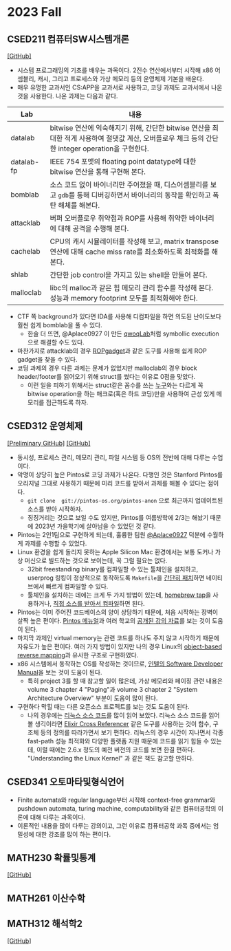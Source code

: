 # 2023 Fall

## CSED211 컴퓨터SW시스템개론

[[GitHub]](https://github.com/sohnryang/csed211)

- 시스템 프로그래밍의 기초를 배우는 과목이다. 2진수 연산에서부터 시작해 x86 어셈블리, 캐시, 그리고 프로세스와 가상 메모리 등의 운영체제 기본을 배운다.
- 매우 유명한 교과서인 CS:APP을 교과서로 사용하고, 코딩 과제도 교과서에서 나온 것을 사용한다. 나온 과제는 다음과 같다.

| Lab        | 내용                                                         |
| ---------- | ------------------------------------------------------------ |
| datalab    | bitwise 연산에 익숙해지기 위해, 간단한 bitwise 연산을 최대한 적게 사용하여 절댓값 계산, 오버플로우 체크 등의 간단한 integer operation을 구현한다. |
| datalab-fp | IEEE 754 포맷의 floating point datatype에 대한 bitwise 연산을 통해 구현해 본다. |
| bomblab    | 소스 코드 없이 바이너리만 주어졌을 때, 디스어셈블리를 보고 `gdb`를 통해 디버깅하면서 바이너리의 동작을 확인하고 폭탄 해체를 해본다. |
| attacklab  | 버퍼 오버플로우 취약점과 ROP를 사용해 취약한 바이너리에 대해 공격을 수행해 본다. |
| cachelab   | CPU의 캐시 시뮬레이터를 작성해 보고, matrix transpose 연산에 대해 cache miss rate를 최소화하도록 최적화를 해 본다. |
| shlab      | 간단한 job control을 가지고 있는 shell을 만들어 본다.        |
| malloclab  | libc의 malloc과 같은 힙 메모리 관리 함수를 작성해 본다. 성능과 memory footprint 모두를 최적화해야 한다. |

- CTF 쪽 background가 있다면 IDA를 사용해 디컴파일을 하면 의도된 난이도보다 훨씬 쉽게 bomblab을 풀 수 있다.
  - 한술 더 뜨면, @Aplace0927 이 만든 [qwoqLab](https://github.com/Aplace0927/qwoqLab)처럼 symbollic execution으로 해결할 수도 있다.
- 마찬가지로 attacklab의 경우 [ROPgadget](https://github.com/JonathanSalwan/ROPgadget)과 같은 도구를 사용해 쉽게 ROP gadget을 찾을 수 있다.
- 코딩 과제의 경우 다른 과제는 문제가 없었지만 malloclab의 경우 block header/footer를 읽어오기 위해 struct를 썼다는 이유로 0점을 맞았다.
  - 이런 일을 피하기 위해서는 struct같은 꼼수를 쓰는 [누구](https://github.com/sohnryang)와는 다르게 꼭 bitwise operation을 하는 매크로(혹은 하드 코딩)만을 사용하여 근성 있게 메모리를 접근하도록 하자.

## CSED312 운영체제

[[Preliminary GitHub]](https://github.com/sohnryang/pintos) [[GitHub]](https://github.com/sohnryang/csed312)

- 동시성, 프로세스 관리, 메모리 관리, 파일 시스템 등 OS의 전반에 대해 다루는 수업이다.
- 악명이 상당히 높은 Pintos로 코딩 과제가 나온다. 다행인 것은 Stanford Pintos를 오리지널 그대로 사용하기 때문에 미리 코드를 받아서 과제를 해볼 수 있다는 점이다.
  - `git clone  git://pintos-os.org/pintos-anon` 으로 최근까지 업데이트된 소스를 받아 시작하자.
  - 징징거리는 것으로 보일 수도 있지만, Pintos를 여름방학에 2/3는 해놨기 때문에 2023년 가을학기에 살아남을 수 있었던 것 같다.
- Pintos는 2인1팀으로 구현하게 되는데, 훌륭한 팀원 [@Aplace0927](https://github.com/Aplace0927) 덕분에 수월하게 과제를 수행할 수 있었다.
- Linux 환경을 쉽게 돌리지 못하는 Apple Silicon Mac 환경에서는 보통 도커나 가상 머신으로 빌드하는 것으로 보이는데, 꼭 그럴 필요는 없다.
  - 32bit freestanding binary를 컴파일할 수 있는 툴체인을 설치하고, userprog 링킹이 정상적으로 동작하도록 `Makefile`을 [간단히 패치](https://github.com/sohnryang/csed312/commit/eca4757ef16033c9bfd5fb7c2742d980ff0420b1)하면 네이티브에서 빠르게 컴파일할 수 있다.
  - 툴체인을 설치하는 데에는 크게 두 가지 방법이 있는데, [homebrew tap](https://github.com/nativeos/homebrew-i386-elf-toolchain)을 사용하거나, [직접 소스를 받아서 컴파일](https://wiki.osdev.org/GCC_Cross-Compiler)하면 된다.
- Pintos는 이미 주어진 코드베이스의 양이 상당하기 때문에, 처음 시작하는 장벽이 살짝 높은 편이다. [Pintos 메뉴얼](https://web.stanford.edu/class/cs140/projects/pintos/pintos.html)과 여러 학교의 [공개된 강의 자료](https://oslab.kaist.ac.kr/pintosslides/)를 보는 것이 도움이 된다.
- 마지막 과제인 virtual memory는 관련 코드를 하나도 주지 않고 시작하기 때문에 자유도가 높은 편이다. 여러 가지 방법이 있지만 나의 경우 Linux의 [object-based reverse mapping](https://lwn.net/Articles/75198/)과 유사한 구조로 구현하였다.
- x86 시스템에서 동작하는 OS를 작성하는 것이므로, [인텔의 Software Developer Manual](https://www.intel.com/content/www/us/en/developer/articles/technical/intel-sdm.html)을 보는 것이 도움이 된다.
  - 특히 project 3를 할 때 참고할 일이 많은데, 가상 메모리와 페이징 관련 내용은 volume 3 chapter 4 "Paging"과 volume 3 chapter 2 "System Architecture Overview" 부분이 도움이 많이 된다.
- 구현하다 막힐 때는 다른 오픈소스 프로젝트를 보는 것도 도움이 된다.
  - 나의 경우에는 [리눅스 소스 코드](https://github.com/torvalds/linux)를 많이 읽어 보았다. 리눅스 소스 코드를 읽어 볼 생긱이라면 [Elixir Cross Referencer](https://elixir.bootlin.com/linux/v6.10.7/source) 같은 도구를 사용하는 것이 함수, 구조체 등의 정의를 따라가면서 보기 편하다. 리눅스의 경우 시간이 지나면서 각종 fast-path 성능 최적화와 다양한 플랫폼 지원 때문에 코드를 읽기 힘들 수 있는데, 이럴 때에는 2.6.x 정도의 예전 버전의 코드를 보면 한결 편하다. "Understanding the Linux Kernel" 과 같은 책도 참고할 만하다.

## CSED341 오토마타및형식언어

- Finite automata와 regular language부터 시작해 context-free grammar와 pushdown automata, turing machine, computability와 같은 컴퓨터공학의 이론에 대해 다루는 과목이다.
- 이론적인 내용을 많이 다루는 강의이고, 그런 이유로 컴퓨터공학 과목 중에서는 엄밀성에 대한 강조를 많이 하는 편이다.

## MATH230 확률및통계

[[GitHub]](https://github.com/sohnryang/math230)

## MATH261 이산수학

## MATH312 해석학2

[[GitHub]](https://github.com/sohnryang/math312)
